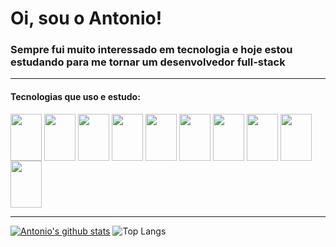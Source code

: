 <h1>Oi, sou o Antonio!</h1>
<h3>Sempre fui muito interessado em tecnologia e hoje estou estudando para me tornar um desenvolvedor full-stack</h3>
<hr/>
<h4>Tecnologias que uso e estudo:</h4>
<div>
  <img align="center" width="50" height="75" height="40" src="https://cdn.jsdelivr.net/gh/devicons/devicon/icons/html5/html5-original.svg" />
  <img align="center" width="50" height="75" height="40" src="https://cdn.jsdelivr.net/gh/devicons/devicon/icons/css3/css3-original.svg" />
  <img align="center" width="50" height="75" height="40" src="https://cdn.jsdelivr.net/gh/devicons/devicon/icons/javascript/javascript-original.svg" />
  <img align="center" width="50" height="75" height="40" src="https://cdn.jsdelivr.net/gh/devicons/devicon/icons/typescript/typescript-original.svg" />
  <img align="center" width="50" height="75" height="40" src="https://cdn.jsdelivr.net/gh/devicons/devicon/icons/nodejs/nodejs-original.svg" />
  <img align="center" width="50" height="75" height="40" src="https://cdn.jsdelivr.net/gh/devicons/devicon/icons/express/express-original.svg" />
  <img align="center" width="50" height="75" height="40" src="https://cdn.jsdelivr.net/gh/devicons/devicon/icons/react/react-original.svg"/>
  <img align="center" width="50" height="75" height="40" src="https://cdn.jsdelivr.net/gh/devicons/devicon/icons/vuejs/vuejs-original.svg" />
  <img align="center" width="50" height="75" height="40" src="https://cdn.jsdelivr.net/gh/devicons/devicon/icons/mysql/mysql-original-wordmark.svg" />
  <img align="center" width="50" height="75" height="40" src="https://cdn.jsdelivr.net/gh/devicons/devicon/icons/figma/figma-original.svg" />

</div>
<hr/>


[![Antonio's github stats](https://github-readme-stats.vercel.app/api?username=antoni0o&theme=dark&show_icons=true&count_private=true&role=OWNER,COLLABORATOR)](https://github.com/Antoni0o)
![Top Langs](https://github-readme-stats.vercel.app/api/top-langs/?username=antoni0o&theme=dark&layout=compact)



